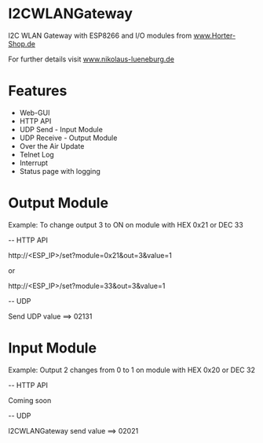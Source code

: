 # I2CWLANGateway
I2C WLAN Gateway with ESP8266 and I/O modules from www.Horter-Shop.de

For further details visit www.nikolaus-lueneburg.de

# Features
- Web-GUI
- HTTP API
- UDP Send - Input Module
- UDP Receive - Output Module
- Over the Air Update
- Telnet Log
- Interrupt
- Status page with logging

# Output Module
Example: To change output 3 to ON on module with HEX 0x21 or DEC 33

-- HTTP API

http://<ESP_IP>/set?module=0x21&out=3&value=1

or 

http://<ESP_IP>/set?module=33&out=3&value=1

-- UDP

Send UDP value ==> 02131

# Input Module
Example: Output 2 changes from 0 to 1 on module with HEX 0x20 or DEC 32

-- HTTP API

Coming soon

-- UDP

I2CWLANGateway send value ==> 02021
